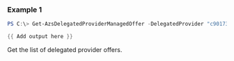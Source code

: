### Example 1
```powershell
PS C:\> Get-AzsDelegatedProviderManagedOffer -DelegatedProvider "c90173b1-de7a-4b1d-8600-b832b0e65946"

{{ Add output here }}
```

Get the list of delegated provider offers.